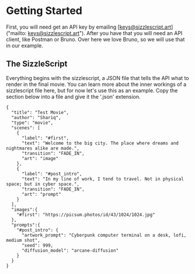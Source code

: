 # Getting Started

First, you will need get an API key by emailing [keys@sizzlescript.art]("mailto: keys@sizzlescript.art"). After you have
that you will need an API client, like Postman or Bruno. Over here we love Bruno, so we will use that in our example.

## The SizzleScript

Everything begins with the sizzlescript, a JSON file that tells the API what to render in the final movie. You can learn more 
about the inner workings of a sizzlescript file here, but for now let's use this as an example. Copy the section below 
into a file and give it the '.json' extension.

```
{
  "title": "Test Movie",
  "author": "Shariq",
  "type": "movie",
  "scenes": [
    {
      "label": "#first",
      "text": "Welcome to the big city. The place where dreams and nightmares alike are made.",
      "transition": "FADE_IN",
      "art": "image"
    },
    {
      "label": "#post_intro",
      "text": "In my line of work, I tend to travel. Not in physical space; but in cyber space.",
      "transition": "FADE_IN",
      "art": "prompt"
    }
  ],
  "images":{
    "#first": "https://picsum.photos/id/43/1024/1024.jpg"
  },
  "prompts":{
    "#post_intro": {
      "artwork_prompt": "Cyberpunk computer terminal on a desk, lofi, medium shot",
      "seed": 999,
      "diffusion_model": "arcane-diffusion"
    }
  }
}
```

